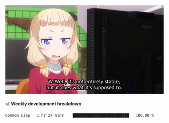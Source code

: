 
<img src="https://github.com/littletsu/littletsu/blob/master/1657399894054.jpg?raw=true"><br>
-------

📊 **Weekly development breakdown**
<!--START_SECTION:waka-->

```text
Common Lisp   1 hr 27 mins    █████████████████████████   100.00 %
```

<!--END_SECTION:waka-->
